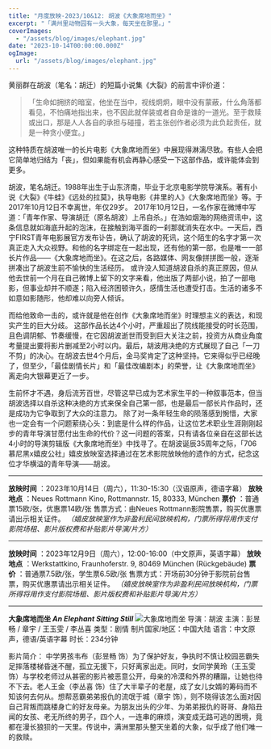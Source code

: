 ```yaml
---
title: "月度放映-2023/10&12: 胡波《大象席地而坐》"
excerpt: "「满州里动物园有一头大象，每天坐在那里。」"
coverImages:
  - "/assets/blog/images/elephant.jpg"
date: "2023-10-14T00:00:00.000Z"
ogImage:
  url: "/assets/blog/images/elephant.jpg"
---
```


黄丽群在胡波（笔名：胡迁）的短篇小说集《大裂》的前言中评价道：

> 「生命如拥挤的暗室，他坐在当中，视线炯炯，眼中没有蒙蔽，什么角落都看见，不怕痛地指出来，也不因此就佯装或者自命是谁的一道光。至于救赎或出口，那是人人各自的承担与碰撞，若主张创作者必须为此负起责任，就是一种贪小便宜。」

这种特质在胡波唯一的长片电影《大象席地而坐》中展现得淋漓尽致。有些人会把它简单地归结为「丧」，但如果能有机会再静心感受一下这部作品，或许能体会到更多。

胡波，笔名胡迁。1988年出生于山东济南，毕业于北京电影学院导演系。著有小说《大裂》《牛蛙》《远处的拉莫》，执导电影《井里的人》《大象席地而坐》等。于2017年10月12日不幸离世，年仅29岁。
2017年10月12日，一名作家在微博中写道：「青年作家、导演胡迁（原名胡波）上吊自杀。」在浩如烟海的网络资讯中，这条信息就如海底升起的泡沫，在接触到海平面的一刹那就消失在水中。一天后，西宁FIRST青年电影展官方发布讣告，确认了胡波的死讯，这个陌生的名字才第一次真正走入大众视野。和他的名字绑定在一起出现，还有他的第一部，也是唯一一部长片作品——《大象席地而坐》。在这之后，各路媒体、网友像拼拼图一般，逐渐拼凑出了胡波生前不愉快的生活经历。
或许没人知道胡波自杀的真正原因，但从他去世前一个月在自己微博上留下的文字来看，他出版了两部小说，拍了一部电影，但事业却并不顺遂；陷入经济困顿许久，感情生活也遭受打击。生活的诸多不如意如影随形，他却难以向旁人倾诉。

而给他致命一击的，或许就是他在创作《大象席地而坐》时理想主义的表达，和现实产生的巨大分歧。
这部作品长达4个小时，严重超出了院线能接受的时长范围，且色调阴郁、节奏缓慢，在它因胡波逝世而受到巨大关注之前，投资方从商业角度考量提出要将影片删减至2小时以内。最后，胡波用决绝的方式展现了自己「一刀不剪」的决心。在胡波去世4个月后，金马奖肯定了这种坚持。它来得似乎已经晚了，但至少，「最佳剧情长片」和「最佳改编剧本」的荣誉，让《大象席地而坐》离走向大银幕更近了一步。

生前怀才不遇，身后流芳百世，尽管这早已成为艺术家生平的一种叙事范本，但当胡波选择以自杀这种决绝的方式来保全自己第一部，也是最后一部长片作品时，还是成功为它争取到了大众的注意力。
除了对一条年轻生命的陨落感到惋惜，大家也一定会有一个问题萦绕心头：到底是什么样的作品，让这位艺术职业生涯刚刚起步的青年导演甘愿付出生命的代价？这一问题的答案，只有请各位亲自在这部长达4小时的导演剪辑版《大象席地而坐》中找寻了。在胡波诞辰35周年之际，「706慕尼黑x嬉皮公社」嬉皮放映室选择通过在艺术影院放映他的遗作的方式，纪念这位才华横溢的青年导演——胡波。

---

**放映时间** ：2023年10月14日（周六），11:30-15:30（汉语原声，德语字幕）
**放映地点** ：Neues Rottmann Kino, Rottmannstr. 15, 80333, München
**票价** ：普通票15欧/张，优惠票14欧/张
售票方式：由Neues Rottmann影院售票，购买优惠票请出示相关证件。
*（嬉皮放映室作为非盈利民间放映机构，门票所得将用作支付影院场租、影片版权费和补贴影片导演/片方）*

---

**放映时间** ：2023年12月9日（周六），12:00-16:00（中文原声，英语字幕）
**放映地点** ：Werkstattkino, Fraunhoferstr. 9, 80469 München (Rückgebäude)
**票价** ：普通票7.5欧/张，学生票6.5欧/张
售票方式：开场前30分钟于影院前台售票，购买优惠票请出示相关证件。
*（嬉皮放映室作为非盈利民间放映机构，门票所得将用作支付影院场租、影片版权费和补贴影片导演/片方）*

---

**大象席地而坐 *An Elephant Sitting Still***
![大象席地而坐](images/elephant.jpg)
导演：胡波
主演：彭昱畅 / 章宇 / 王玉雯 / 李丛喜
类型：剧情
制片国家/地区：中国大陆
语言：中文原声，德语/英语字幕
时长：234分钟

影片简介：
中学男孩韦布（彭昱畅 饰）为了保护好友，争执时不慎让校园恶霸失足摔落楼梯昏迷不醒，孤立无援下，只好离家出走。同时，女同学黄玲（王玉雯 饰）与学校老师过从甚密的影片被恶意公开，母亲的冷漠和外界的糟蹋，让她也待不下去。老人王金（李丛喜 饰）住了大半辈子的老屋，成了女儿女婿的筹码而不知该何去何从。想帮恶霸弟弟报仇的流氓于城（章宇 饰），则不晓得该怎么面对因自己背叛而跳楼身亡的好友母亲。为朋友出头的少年、为弟弟报仇的哥哥、身陷丑闻的女孩、老无所终的男子，四个人，一连串的麻烦，演变成无路可逃的困境，竟都在漫长狼狈的一天里。传说中，满洲里那头整天坐着的大象，似乎成了他们唯一的救赎。